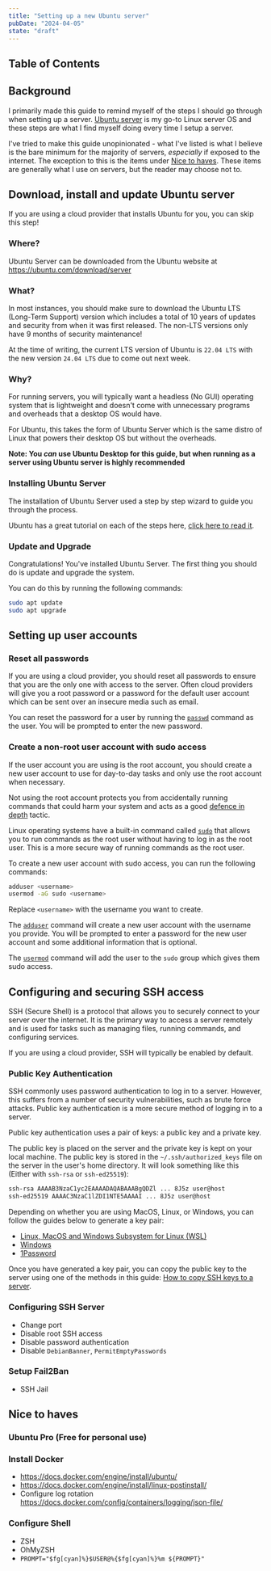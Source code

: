 ```yaml
---
title: "Setting up a new Ubuntu server"
pubDate: "2024-04-05"
state: "draft"
---
```


## Table of Contents

## Background

I primarily made this guide to remind myself of the steps I should go through
when setting up a server. [Ubuntu server](https://ubuntu.com/server) is my go-to
Linux server OS and these steps are what I find myself doing every time I setup
a server.

I've tried to make this guide unopinionated - what I've listed is what I believe
is the bare minimum for the majority of servers, _especially_ if exposed to the
internet. The exception to this is the items under
[Nice to haves](#nice-to-haves). These items are generally what I use on
servers, but the reader may choose not to.

## Download, install and update Ubuntu server

If you are using a cloud provider that installs Ubuntu for you, you can skip
this step!

### Where?

Ubuntu Server can be downloaded from the Ubuntu website at
https://ubuntu.com/download/server

### What?

In most instances, you should make sure to download the Ubuntu LTS (Long-Term
Support) version which includes a total of 10 years of updates and security from
when it was first released. The non-LTS versions only have 9 months of security
maintenance!

At the time of writing, the current LTS version of Ubuntu is `22.04 LTS` with
the new version `24.04 LTS` due to come out next week.

### Why?

For running servers, you will typically want a headless (No GUI) operating
system that is lightweight and doesn't come with unnecessary programs and
overheads that a desktop OS would have.

For Ubuntu, this takes the form of Ubuntu Server which is the same distro of
Linux that powers their desktop OS but without the overheads.

**Note: You _can_ use Ubuntu Desktop for this guide, but when running as a
server using Ubuntu server is highly recommended**

### Installing Ubuntu Server

The installation of Ubuntu Server used a step by step wizard to guide you
through the process.

Ubuntu has a great tutorial on each of the steps here,
[click here to read it](https://ubuntu.com/tutorials/install-ubuntu-server).

### Update and Upgrade

Congratulations! You've installed Ubuntu Server. The first thing you should do
is update and upgrade the system.

You can do this by running the following commands:

```bash
sudo apt update
sudo apt upgrade
```

## Setting up user accounts

### Reset all passwords

If you are using a cloud provider, you should reset all passwords to ensure that
you are the only one with access to the server. Often cloud providers will give
you a root password or a password for the default user account which can be sent
over an insecure media such as email.

You can reset the password for a user by running the
[`passwd`](https://linux.die.net/man/1/passwd) command as the user. You will be
prompted to enter the new password.

### Create a non-root user account with sudo access

If the user account you are using is the root account, you should create a new
user account to use for day-to-day tasks and only use the root account when
necessary.

Not using the root account protects you from accidentally running commands that
could harm your system and acts as a good
[defence in depth](<https://en.wikipedia.org/wiki/Defense_in_depth_(computing)>)
tactic.

Linux operating systems have a built-in command called
[`sudo`](https://linux.die.net/man/8/sudo) that allows you to run commands as
the root user without having to log in as the root user. This is a more secure
way of running commands as the root user.

To create a new user account with sudo access, you can run the following
commands:

```bash
adduser <username>
usermod -aG sudo <username>
```

Replace `<username>` with the username you want to create.

The [`adduser`](https://linux.die.net/man/8/adduser) command will create a new
user account with the username you provide. You will be prompted to enter a
password for the new user account and some additional information that is
optional.

The [`usermod`](https://linux.die.net/man/8/usermod) command will add the user
to the `sudo` group which gives them sudo access.

## Configuring and securing SSH access

SSH (Secure Shell) is a protocol that allows you to securely connect to your
server over the internet. It is the primary way to access a server remotely and
is used for tasks such as managing files, running commands, and configuring
services.

If you are using a cloud provider, SSH will typically be enabled by default.

### Public Key Authentication

SSH commonly uses password authentication to log in to a server. However, this
suffers from a number of security vulnerabilities, such as brute force attacks.
Public key authentication is a more secure method of logging in to a server.

Public key authentication uses a pair of keys: a public key and a private key.

The public key is placed on the server and the private key is kept on your local
machine. The public key is stored in the `~/.ssh/authorized_keys` file on the
server in the user's home directory. It will look something like this (Either
with `ssh-rsa` or `ssh-ed25519`):

```bash
ssh-rsa AAAAB3NzaC1yc2EAAAADAQABAAABgQDZl ... 8J5z user@host
ssh-ed25519 AAAAC3NzaC1lZDI1NTE5AAAAI ... 8J5z user@host
```

Depending on whether you are using MacOS, Linux, or Windows, you can follow the
guides below to generate a key pair:

- [Linux, MacOS and Windows Subsystem for Linux (WSL)](https://docs.digitalocean.com/products/droplets/how-to/add-ssh-keys/create-with-openssh/)
- [Windows](https://docs.digitalocean.com/products/droplets/how-to/add-ssh-keys/create-with-putty/)
- [1Password](https://developer.1password.com/docs/ssh/manage-keys)

Once you have generated a key pair, you can copy the public key to the server
using one of the methods in this guide:
[How to copy SSH keys to a server](https://www.digitalocean.com/community/tutorials/how-to-set-up-ssh-keys-on-ubuntu-20-04).

### Configuring SSH Server

- Change port
- Disable root SSH access
- Disable password authentication
- Disable `DebianBanner`, `PermitEmptyPasswords`

### Setup Fail2Ban

- SSH Jail

## Nice to haves

### Ubuntu Pro (Free for personal use)

### Install Docker

- https://docs.docker.com/engine/install/ubuntu/
- https://docs.docker.com/engine/install/linux-postinstall/
- Configure log rotation
  https://docs.docker.com/config/containers/logging/json-file/

### Configure Shell

- ZSH
- OhMyZSH
- `PROMPT="$fg[cyan]%}$USER@%{$fg[cyan]%}%m ${PROMPT}"`
